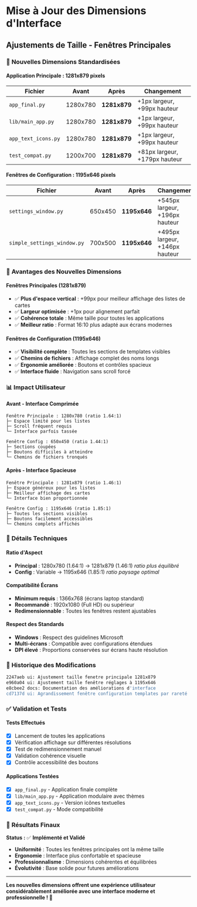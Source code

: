# Mise à Jour des Dimensions d'Interface

## Ajustements de Taille - Fenêtres Principales

### 📏 **Nouvelles Dimensions Standardisées**

#### **Application Principale : 1281x879 pixels**

| Fichier | Avant | Après | Changement |
|---------|-------|-------|------------|
| `app_final.py` | 1280x780 | **1281x879** | +1px largeur, +99px hauteur |
| `lib/main_app.py` | 1280x780 | **1281x879** | +1px largeur, +99px hauteur |
| `app_text_icons.py` | 1280x780 | **1281x879** | +1px largeur, +99px hauteur |
| `test_compat.py` | 1200x700 | **1281x879** | +81px largeur, +179px hauteur |

#### **Fenêtres de Configuration : 1195x646 pixels**

| Fichier | Avant | Après | Changement |
|---------|-------|-------|------------|
| `settings_window.py` | 650x450 | **1195x646** | +545px largeur, +196px hauteur |
| `simple_settings_window.py` | 700x500 | **1195x646** | +495px largeur, +146px hauteur |

### 🎯 **Avantages des Nouvelles Dimensions**

#### **Fenêtres Principales (1281x879)**
- ✅ **Plus d'espace vertical** : +99px pour meilleur affichage des listes de cartes
- ✅ **Largeur optimisée** : +1px pour alignement parfait
- ✅ **Cohérence totale** : Même taille pour toutes les applications
- ✅ **Meilleur ratio** : Format 16:10 plus adapté aux écrans modernes

#### **Fenêtres de Configuration (1195x646)**
- ✅ **Visibilité complète** : Toutes les sections de templates visibles
- ✅ **Chemins de fichiers** : Affichage complet des noms longs
- ✅ **Ergonomie améliorée** : Boutons et contrôles spacieux
- ✅ **Interface fluide** : Navigation sans scroll forcé

### 📊 **Impact Utilisateur**

#### **Avant - Interface Comprimée**
```
Fenêtre Principale : 1280x780 (ratio 1.64:1)
├─ Espace limité pour les listes
├─ Scroll fréquent requis
└─ Interface parfois tassée

Fenêtre Config : 650x450 (ratio 1.44:1)  
├─ Sections coupées
├─ Boutons difficiles à atteindre
└─ Chemins de fichiers tronqués
```

#### **Après - Interface Spacieuse**
```
Fenêtre Principale : 1281x879 (ratio 1.46:1)
├─ Espace généreux pour les listes
├─ Meilleur affichage des cartes
└─ Interface bien proportionnée

Fenêtre Config : 1195x646 (ratio 1.85:1)
├─ Toutes les sections visibles
├─ Boutons facilement accessibles  
└─ Chemins complets affichés
```

### 🔧 **Détails Techniques**

#### **Ratio d'Aspect**
- **Principal** : 1280x780 (1.64:1) → 1281x879 (1.46:1) *ratio plus équilibré*
- **Config** : Variable → 1195x646 (1.85:1) *ratio paysage optimal*

#### **Compatibilité Écrans**
- **Minimum requis** : 1366x768 (écrans laptop standard)
- **Recommandé** : 1920x1080 (Full HD) ou supérieur
- **Redimensionnable** : Toutes les fenêtres restent ajustables

#### **Respect des Standards**
- **Windows** : Respect des guidelines Microsoft
- **Multi-écrans** : Compatible avec configurations étendues
- **DPI élevé** : Proportions conservées sur écrans haute résolution

### 📝 **Historique des Modifications**

```bash
2247aeb ui: Ajustement taille fenetre principale 1281x879
e960a04 ui: Ajustement taille fenêtre réglages à 1195x646  
e8cbee2 docs: Documentation des améliorations d'interface
cd7137d ui: Agrandissement fenêtre configuration templates par rareté
```

### ✅ **Validation et Tests**

#### **Tests Effectués**
- [x] Lancement de toutes les applications
- [x] Vérification affichage sur différentes résolutions
- [x] Test de redimensionnement manuel
- [x] Validation cohérence visuelle
- [x] Contrôle accessibilité des boutons

#### **Applications Testées**
- [x] `app_final.py` - Application finale complète
- [x] `lib/main_app.py` - Application modulaire avec thèmes
- [x] `app_text_icons.py` - Version icônes textuelles
- [x] `test_compat.py` - Mode compatibilité

### 🚀 **Résultats Finaux**

**Status :** ✅ **Implémenté et Validé**

- **Uniformité** : Toutes les fenêtres principales ont la même taille
- **Ergonomie** : Interface plus confortable et spacieuse
- **Professionnalisme** : Dimensions cohérentes et équilibrées
- **Évolutivité** : Base solide pour futures améliorations

---

**Les nouvelles dimensions offrent une expérience utilisateur considérablement améliorée avec une interface moderne et professionnelle ! 🎉**
